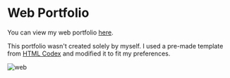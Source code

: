 # Web Portfolio
<p>You can view my web portfolio <a href="https://web-portfolio-blank-183.vercel.app/" target=”_blank”>here</a>.</p>
<p>This portfolio wasn't created solely by myself. I used a pre-made template from <a href="https://htmlcodex.com/">HTML Codex</a> and modified it to fit my preferences.</p>

![web](https://user-images.githubusercontent.com/65966844/197838889-1e80d881-9048-461c-9bab-15058edc83fc.jpg)
